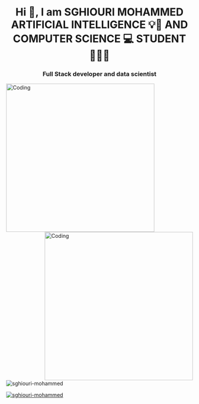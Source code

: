 <h1 align="center">Hi 👋, I am SGHIOURI MOHAMMED ARTIFICIAL INTELLIGENCE 💡🧠 AND COMPUTER SCIENCE 💻 STUDENT 👨🏼‍💻</h1>
<h3 align="center">Full Stack developer and data scientist</h3>

<img align="left" alt="Coding" width="400" src="https://devmastery.tech/static/developers-4984c0ac41b13002de2873e622efa63c.gif">
<img align="right" alt="Coding" width="400" src="https://github.com/sghiouri-mohammed/sghiouri-mohammed/blob/main/Capture_d_e%CC%81cran_2023-02-27_a%CC%80_19.35.38-removebg-preview.png">


<p align="left"> <img src="https://komarev.com/ghpvc/?username=sghiouri-mohammed&label=Profile%20views&color=0e75b6&style=flat" alt="sghiouri-mohammed" /> </p>

<p align="left"> <a href="https://github.com/ryo-ma/github-profile-trophy"><img src="https://github-profile-trophy.vercel.app/?username=sghiouri-mohammed" alt="sghiouri-mohammed" /></a> </p>

